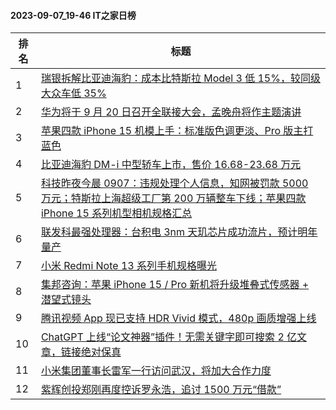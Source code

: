 #### 2023-09-07_19-46  IT之家日榜

| 排名 | 标题|
| --- | ---|
| 1 | [瑞银拆解比亚迪海豹：成本比特斯拉 Model 3 低 15%，较同级大众车低 35%](https://www.ithome.com/0/717/414.htm) |
| 2 | [华为将于 9 月 20 日召开全联接大会，孟晚舟将作主题演讲](https://www.ithome.com/0/717/410.htm) |
| 3 | [苹果四款 iPhone 15 机模上手：标准版色调更淡、Pro 版主打蓝色](https://www.ithome.com/0/717/483.htm) |
| 4 | [比亚迪海豹 DM-i 中型轿车上市，售价 16.68-23.68 万元](https://www.ithome.com/0/717/388.htm) |
| 5 | [科技昨夜今晨 0907：违规处理个人信息，知网被罚款 5000 万元；特斯拉上海超级工厂第 200 万辆整车下线；苹果四款 iPhone 15 系列机型相机规格汇总](https://www.ithome.com/0/717/437.htm) |
| 6 | [联发科最强处理器：台积电 3nm 天玑芯片成功流片，预计明年量产](https://www.ithome.com/0/717/439.htm) |
| 7 | [小米 Redmi Note 13 系列手机规格曝光](https://www.ithome.com/0/717/491.htm) |
| 8 | [集邦咨询：苹果 iPhone 15 / Pro 新机将升级堆叠式传感器 + 潜望式镜头](https://www.ithome.com/0/717/407.htm) |
| 9 | [腾讯视频 App 现已支持 HDR Vivid 模式，480p 画质增强上线](https://www.ithome.com/0/717/423.htm) |
| 10 | [ChatGPT 上线“论文神器”插件！无需关键字即可搜索 2 亿文章，链接绝对保真](https://www.ithome.com/0/717/427.htm) |
| 11 | [小米集团董事长雷军一行访问武汉，将加大合作力度](https://www.ithome.com/0/717/447.htm) |
| 12 | [紫辉创投郑刚再度控诉罗永浩，追讨 1500 万元“借款”](https://www.ithome.com/0/717/419.htm) |

